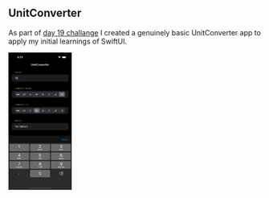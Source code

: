 ## UnitConverter

As part of [day 19 challange](https://www.hackingwithswift.com/100/swiftui/19) I created a genuinely basic UnitConverter app to apply my initial learnings of SwiftUI.

<img src="https://github.com/canonall/100-days-of-swiftui/blob/main/UnitConverter/unit1.png" width="25%">
